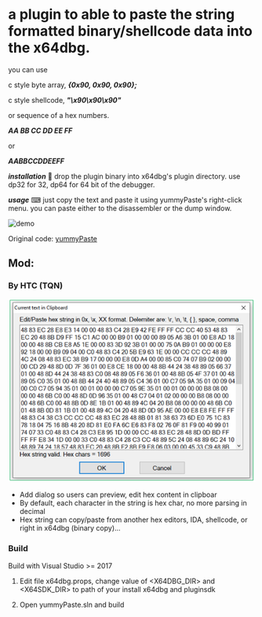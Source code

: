 # a plugin to able to paste the string formatted binary/shellcode data into the x64dbg. 

you can use

c style byte array,
***{0x90, 0x90, 0x90};***

c style shellcode,
***"\x90\x90\x90"***

or sequence of a hex numbers.

***AA BB CC DD EE FF***

or

***AABBCCDDEEFF***

***installation*** 💾
drop the plugin binary into x64dbg's plugin directory.
use dp32 for 32, dp64 for 64 bit of the debugger.

***usage*** ⌨
just copy the text and paste it using yummyPaste's right-click menu.
you can paste either to the disassembler or the dump window.

![demo](https://user-images.githubusercontent.com/437161/90892729-74278c00-e3c6-11ea-8a5b-5c31bdef2b09.gif)

Original code:
[yummyPaste](https://github.com/0ffffffffh/yummyPaste)

## Mod:

### By HTC (TQN)

![Dialog](./img/dialog.png)

- Add dialog so users can preview, edit hex content in clipboar
- By default, each character in the string is hex char, no more parsing in decimal
- Hex string can copy/paste from another hex editors, IDA, shellcode, or right in x64dbg (binary copy)...

### Build

Build with Visual Studio >= 2017

1. Edit file x64dbg.props, change value of <X64DBG_DIR> and <X64SDK_DIR> to path of your install x64dbg and pluginsdk

2. Open yummyPaste.sln and build
